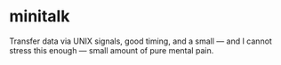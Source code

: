 # minitalk

Transfer data via UNIX signals, good timing, and a small — and I cannot stress this enough — small amount of pure mental pain.


